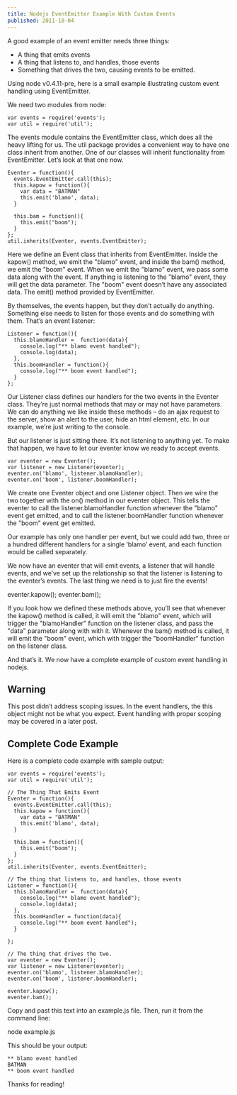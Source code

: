 ```yaml
---
title: Nodejs EventEmitter Example With Custom Events
published: 2011-10-04
---
```


A good example of an event emitter needs three things:

* A thing that emits events
* A thing that listens to, and handles, those events
* Something that drives the two, causing events to be emitted.

Using node v0.4.11-pre, here is a small example illustrating custom event handling using EventEmitter.

We need two modules from node:

    var events = require('events');
    var util = require('util');

The events module contains the EventEmitter class, which does all the heavy lifting for us. The util package provides a convenient way to have one class inherit from another. One of our classes will inherit functionality from EventEmitter. Let’s look at that one now.

    Eventer = function(){
      events.EventEmitter.call(this);
      this.kapow = function(){
        var data = "BATMAN"
        this.emit('blamo', data);
      }

      this.bam = function(){
        this.emit("boom");
      }
    };
    util.inherits(Eventer, events.EventEmitter);

Here we define an Event class that inherits from EventEmitter. Inside the kapow() method, we emit the "blamo" event, and inside the bam() method, we emit the "boom" event. When we emit the "blamo" event, we pass some data along with the event. If anything is listening to the "blamo" event, they will get the data parameter. The "boom" event doesn’t have any associated data. The emit() method provided by EventEmitter.

By themselves, the events happen, but they don’t actually do anything. Something else needs to listen for those events and do something with them. That’s an event listener:

    Listener = function(){
      this.blamoHandler =  function(data){
        console.log("** blamo event handled");
        console.log(data);
      },
      this.boomHandler = function(){
        console.log("** boom event handled");
      }
    };

Our Listener class defines our handlers for the two events in the Eventer class. They’re just normal methods that may or may not have parameters. We can do anything we like inside these methods – do an ajax request to the server, show an alert to the user, hide an html element, etc. In our example, we’re just writing to the console.

But our listener is just sitting there. It’s not listening to anything yet. To make that happen, we have to let our eventer know we ready to accept events.

    var eventer = new Eventer();
    var listener = new Listener(eventer);
    eventer.on('blamo', listener.blamoHandler);
    eventer.on('boom', listener.boomHandler);

We create one Eventer object and one Listener object. Then we wire the two together with the on() method in our eventer object. This tells the eventer to call the listener.blamoHandler function whenever the "blamo" event get emitted, and to call the listener.boomHandler function whenever the "boom" event get emitted.

Our example has only one handler per event, but we could add two, three or a hundred different handlers for a single ‘blamo’ event, and each function would be called separately.

We now have an eventer that will emit events, a listener that will handle events, and we’ve set up the relationship so that the listener is listening to the eventer’s events. The last thing we need is to just fire the events!

  eventer.kapow();
  eventer.bam();

If you look how we defined these methods above, you’ll see that whenever the kapow() method is called, it will emit the "blamo" event, which will trigger the "blamoHandler" function on the listener class, and pass the "data" parameter along with with it. Whenever the bam() method is called, it will emit the "boom" event, which with trigger the "boomHandler" function on the listener class.

And that’s it. We now have a complete example of custom event handling in nodejs.

## Warning

This post didn’t address scoping issues. In the event handlers, the this object might not be what you expect. Event handling with proper scoping may be covered in a later post.

## Complete Code Example

Here is a complete code example with sample output:

    var events = require('events');
    var util = require('util');

    // The Thing That Emits Event
    Eventer = function(){
      events.EventEmitter.call(this);
      this.kapow = function(){
        var data = "BATMAN"
        this.emit('blamo', data);
      }

      this.bam = function(){
        this.emit("boom");
      }
    };
    util.inherits(Eventer, events.EventEmitter);

    // The thing that listens to, and handles, those events
    Listener = function(){
      this.blamoHandler =  function(data){
        console.log("** blamo event handled");
        console.log(data);
      },
      this.boomHandler = function(data){
        console.log("** boom event handled");
      }

    };

    // The thing that drives the two.
    var eventer = new Eventer();
    var listener = new Listener(eventer);
    eventer.on('blamo', listener.blamoHandler);
    eventer.on('boom', listener.boomHandler);

    eventer.kapow();
    eventer.bam();

Copy and past this text into an example.js file. Then, run it from the command line:

node example.js

This should be your output:

    ** blamo event handled
    BATMAN
    ** boom event handled

Thanks for reading!
